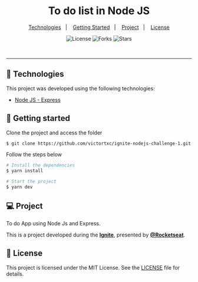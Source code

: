 <div align="center">
    <h1>To do list in Node JS</h1>
</div>

<p align="center">
  <a href="#-technologies">Technologies</a>&nbsp;&nbsp;&nbsp;|&nbsp;&nbsp;&nbsp;
  <a href="#-getting-started">Getting Started</a>&nbsp;&nbsp;&nbsp;|&nbsp;&nbsp;&nbsp;
  <a href="#-project">Project</a>&nbsp;&nbsp;&nbsp;|&nbsp;&nbsp;&nbsp;
  <a href="#-license">License</a>
</p>

<p align="center">
  <img  src="https://img.shields.io/static/v1?label=license&message=MIT&color=FFFFFF&labelColor=32B768" alt="License">
  
  <img src="https://img.shields.io/github/forks/victortxc/ignite-nodejs-challenge-1?label=forks&message=MIT&color=FFFFFF&labelColor=32B768" alt="Forks">

  <img src="https://img.shields.io/github/stars/victortxc/ignite-nodejs-challenge-1?label=stars&message=MIT&color=FFFFFF&labelColor=32B768" alt="Stars">
</p>

<br>

---

## 🧪 Technologies

This project was developed using the following technologies:

-   [Node JS - Express](https://expressjs.com/pt-br/)

## 🚀 Getting started

Clone the project and access the folder

```bash
$ git clone https://github.com/victortxc/ignite-nodejs-challenge-1.git && cd ignite-nodejs-challenge-1
```

Follow the steps below

```bash
# Install the dependencies
$ yarn install

# Start the project
$ yarn dev
```

## 💻 Project

To do App using Node Js and Express.

This is a project developed during the **[Ignite](https://rocketseat.com.br/ignite)**, presented by **[@Rocketseat](https://github.com/Rocketseat)**.

## 📝 License

This project is licensed under the MIT License. See the [LICENSE](LICENSE.md) file for details.
